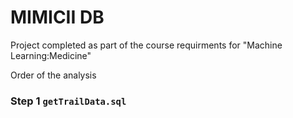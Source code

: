 # MIMICII DB

Project completed as part of the course requirments for "Machine Learning:Medicine"

Order of the analysis 

### Step 1 `getTrailData.sql`